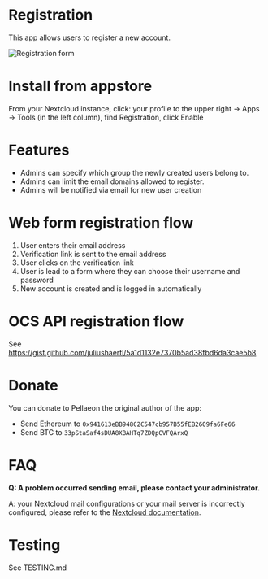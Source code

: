 # Registration
This app allows users to register a new account.

![Registration form](https://raw.githubusercontent.com/nextcloud/registration/master/appinfo/screenshot.png)

# Install from appstore

From your Nextcloud instance, click: your profile to the upper right -> Apps -> Tools (in the left column), find Registration, click Enable

# Features

- Admins can specify which group the newly created users belong to.
- Admins can limit the email domains allowed to register.
- Admins will be notified via email for new user creation

# Web form registration flow

1. User enters their email address
2. Verification link is sent to the email address
3. User clicks on the verification link
4. User is lead to a form where they can choose their username and password
5. New account is created and is logged in automatically

# OCS API registration flow

See https://gist.github.com/juliushaertl/5a1d1132e7370b5ad38fbd6da3cae5b8

# Donate

You can donate to Pellaeon the original author of the app:

* Send Ethereum to `0x941613eBB948C2C547cb957B55fEB2609fa6Fe66`
* Send BTC to `33pStaSaf4sDUA8XBAHTq7ZDQpCVFQArxQ`

# FAQ

**Q: A problem occurred sending email, please contact your administrator.**

A: your Nextcloud mail configurations or your mail server is incorrectly configured, please refer to the [Nextcloud documentation](https://docs.nextcloud.com/server/latest/admin_manual/configuration_server/email_configuration.html).

# Testing

See TESTING.md
